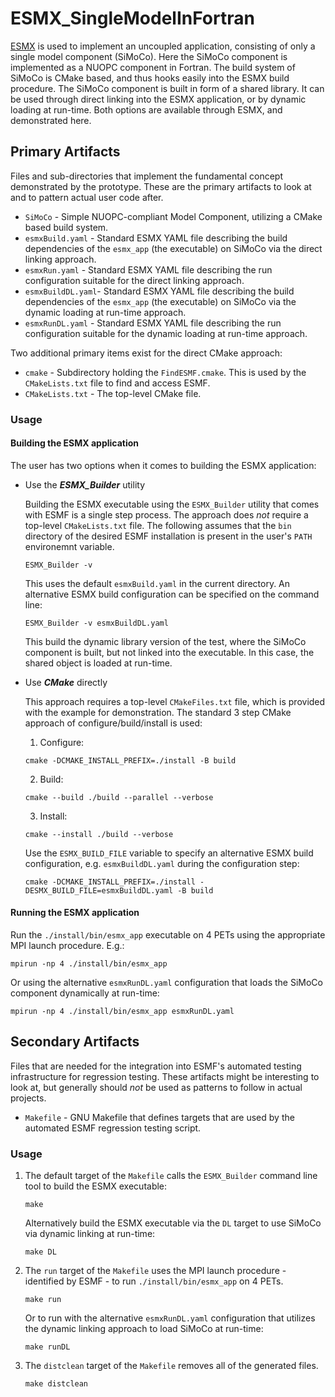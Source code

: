# ESMX_SingleModelInFortran

[ESMX](https://github.com/esmf-org/esmf/tree/develop/src/addon/ESMX) is used to implement an uncoupled application, consisting of only a single model component (SiMoCo). Here the SiMoCo component is implemented as a NUOPC component in Fortran. The build system of SiMoCo is CMake based, and thus hooks easily into the ESMX build procedure. The SiMoCo component is built in form of a shared library. It can be used through direct linking into the ESMX application, or by dynamic loading at run-time. Both options are available through ESMX, and demonstrated here.

## Primary Artifacts

Files and sub-directories that implement the fundamental concept demonstrated by the prototype. These are the primary artifacts to look at and to pattern actual user code after.

- `SiMoCo`            - Simple NUOPC-compliant Model Component, utilizing a CMake based build system.
- `esmxBuild.yaml`    - Standard ESMX YAML file describing the build dependencies of the `esmx_app` (the executable) on SiMoCo via the direct linking approach.
- `esmxRun.yaml`      - Standard ESMX YAML file describing the run configuration suitable for the direct linking approach.
- `esmxBuildDL.yaml`- Standard ESMX YAML file describing the build dependencies of the `esmx_app` (the executable) on SiMoCo via the dynamic loading at run-time approach.
- `esmxRunDL.yaml`  - Standard ESMX YAML file describing the run configuration suitable for the dynamic loading at run-time approach.

Two additional primary items exist for the direct CMake approach:

- `cmake`             - Subdirectory holding the `FindESMF.cmake`. This is used by the `CMakeLists.txt` file to find and access ESMF.
- `CMakeLists.txt`    - The top-level CMake file.

### Usage

#### Building the ESMX application

The user has two options when it comes to building the ESMX application:

- Use the ***ESMX_Builder*** utility

  Building the ESMX executable using the `ESMX_Builder` utility that comes with ESMF is a single step process. The approach does *not* require a top-level `CMakeLists.txt` file. The following assumes that the `bin` directory of the desired ESMF installation is present in the user's `PATH` environemnt variable.
     
     ```
     ESMX_Builder -v
     ```
  This uses the default `esmxBuild.yaml` in the current directory. An alternative ESMX build configuration can be specified on the command line:
     
     ```
     ESMX_Builder -v esmxBuildDL.yaml
     ```
  This build the dynamic library version of the test, where the SiMoCo component is built, but not linked into the executable. In this case, the shared object is loaded at run-time.
   
- Use ***CMake*** directly

  This approach requires a top-level `CMakeFiles.txt` file, which is provided with the example for demonstration. The standard 3 step CMake approach of configure/build/install is used:
  
  1. Configure:
  ```
  cmake -DCMAKE_INSTALL_PREFIX=./install -B build
  ```
  2. Build:
  ```
  cmake --build ./build --parallel --verbose
  ```
  3. Install:
  ```
  cmake --install ./build --verbose
  ```

  Use the `ESMX_BUILD_FILE` variable to specify an alternative ESMX build configuration, e.g. `esmxBuildDL.yaml` during the configuration step:
  
  ```
  cmake -DCMAKE_INSTALL_PREFIX=./install -DESMX_BUILD_FILE=esmxBuildDL.yaml -B build
  ```

#### Running the ESMX application

Run the `./install/bin/esmx_app` executable on 4 PETs using the appropriate MPI launch procedure. E.g.:

  ```
  mpirun -np 4 ./install/bin/esmx_app
  ```
Or using the alternative `esmxRunDL.yaml` configuration that loads the SiMoCo component dynamically at run-time:

  ```
  mpirun -np 4 ./install/bin/esmx_app esmxRunDL.yaml
  ```

## Secondary Artifacts

Files that are needed for the integration into ESMF's automated testing infrastructure for regression testing. These artifacts might be interesting to look at, but generally should *not* be used as patterns to follow in actual projects.

- `Makefile`        - GNU Makefile that defines targets that are used by the automated ESMF regression testing script.

### Usage

1. The default target of the `Makefile` calls the `ESMX_Builder` command line tool to build the ESMX executable:
   ```
   make
   ```
   Alternatively build the ESMX executable via the `DL` target to use SiMoCo via dynamic linking at run-time:
   ```
   make DL
   ```
2. The `run` target of the `Makefile` uses the MPI launch procedure - identified by ESMF - to run `./install/bin/esmx_app` on 4 PETs.
   ```
   make run
   ```
   Or to run with the alternative `esmxRunDL.yaml` configuration that utilizes the dynamic linking approach to load SiMoCo at run-time:
   ```
   make runDL
   ```
3. The `distclean` target of the `Makefile` removes all of the generated files.
   ```
   make distclean
   ```

